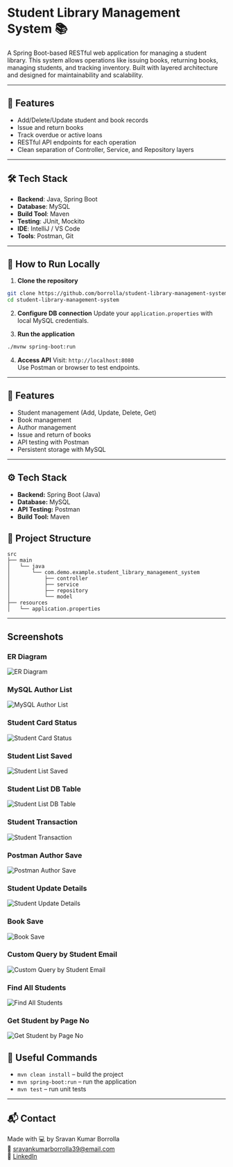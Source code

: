 # Student Library Management System 📚

A Spring Boot-based RESTful web application for managing a student library. This system allows operations like issuing books, returning books, managing students, and tracking inventory. Built with layered architecture and designed for maintainability and scalability.

---

## 🔧 Features

- Add/Delete/Update student and book records
- Issue and return books
- Track overdue or active loans
- RESTful API endpoints for each operation
- Clean separation of Controller, Service, and Repository layers

---

## 🛠️ Tech Stack

- **Backend**: Java, Spring Boot
- **Database**: MySQL
- **Build Tool**: Maven
- **Testing**: JUnit, Mockito
- **IDE**: IntelliJ / VS Code
- **Tools**: Postman, Git

---

## 🚀 How to Run Locally

1. **Clone the repository**
```bash
git clone https://github.com/borrolla/student-library-management-system.git
cd student-library-management-system
```

2. **Configure DB connection**
Update your `application.properties` with local MySQL credentials.

3. **Run the application**
```bash
./mvnw spring-boot:run
```

4. **Access API**
Visit: `http://localhost:8080`  
Use Postman or browser to test endpoints.

---

## 🚀 Features
- Student management (Add, Update, Delete, Get)
- Book management
- Author management
- Issue and return of books
- API testing with Postman
- Persistent storage with MySQL

---

## ⚙️ Tech Stack
- **Backend:** Spring Boot (Java)
- **Database:** MySQL
- **API Testing:** Postman
- **Build Tool:** Maven

## 📁 Project Structure

```
src
├── main
│   └── java
│       └── com.demo.example.student_library_management_system
│           ├── controller
│           ├── service
│           ├── repository
│           └── model
├── resources
│   └── application.properties
```

---
## Screenshots

### ER Diagram
![ER Diagram](screenshot/er_diagram.png)

### MySQL Author List
![MySQL Author List](screenshot/mysql_authorlist.png)

### Student Card Status
![Student Card Status](screenshot/student_card_status.png)

### Student List Saved
![Student List Saved](screenshot/student_list_saved.png)

### Student List DB Table
![Student List DB Table](screenshot/student_list_db_table.png)

### Student Transaction
![Student Transaction](screenshot/student_transaction.png)

### Postman Author Save
![Postman Author Save](screenshot/postman_author_save.png)

### Student Update Details
![Student Update Details](screenshot/student_update_details.png)

### Book Save
![Book Save](screenshot/book_save.png)

### Custom Query by Student Email
![Custom Query by Student Email](screenshot/customquery_bystuemail.png)

### Find All Students
![Find All Students](screenshot/findall_student.png)

### Get Student by Page No
![Get Student by Page No](screenshot/get_student_by_pageno.png)


## 🔗 Useful Commands

- `mvn clean install` – build the project
- `mvn spring-boot:run` – run the application
- `mvn test` – run unit tests

---

## 📬 Contact

Made with 💻 by Sravan Kumar Borrolla  
📧 sravankumarborrolla39@email.com  
🔗 [LinkedIn](https://linkedin.com/in/sravankumarborolla)
